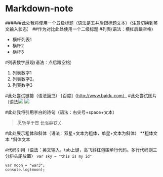 # Markdown-note
######此处我将使用一个五级标题（语法是五井后跟标题文本）（注意切换到英文输入状态）
##作为对比此处使用一个二级标题
#列表(语法：横杠后跟空格)
- 横杆列表1
- 横杆2
- 横杆3

#列表数字展现(语法：点后跟空格)
1. 列表数字1
2. 列表数字2。
3. 列表数字3

#此处尝试链接（语法[简书](URL)）
[百度]（http://www.baidu.com）
#此处尝试图片（语法![](url)
![](http://upload-images.jianshu.io/upload_images/259-0ad0d0bfc1c608b6.jpg?imageMogr2/auto-orient/strip%7CimageView2/2/w/1240)

#此处我将引用李白的诗句（语法：右尖号+space+文本） 

> 愿斩单于首
> 长驱静铁关

#此处展示粗体和斜体（语法：双星+文本为粗体，单星+文本为斜体）
**粗体文本
*斜体文本


#代码引用（语法：英文输入，tab上键，高飞斜杠包围单行代码。多行代码则三分斜头尾放置）
`var sky = "this is my id"`
```
var moon = "war3";
console.log(moon);
```
